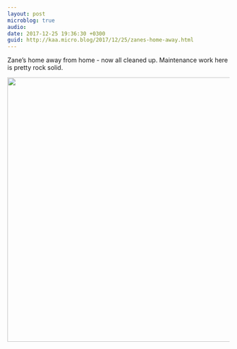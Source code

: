 ```yaml
---
layout: post
microblog: true
audio: 
date: 2017-12-25 19:36:30 +0300
guid: http://kaa.micro.blog/2017/12/25/zanes-home-away.html
---
```

Zane’s home away from home - now all cleaned up. Maintenance work here is pretty rock solid.

<img src="https://micro.kaa.bz/uploads/2018/3230a6176b.jpg" width="600" height="600" />
